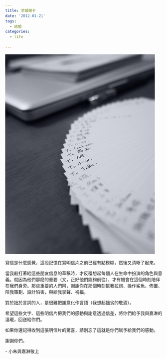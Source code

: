 ```yaml
---
title: 求婚謝卡
date: '2012-01-21'
tags:
  - 結婚
categories:
  - life

---
```

[![R1053940](images/0.jpg)](http://www.flickr.com/photos/yurenju/6708258695/ "Flickr 上 yurenju 的 R1053940")   
  
寫信是什麼感覺，這段記憶在寫明信片之前已經有點模糊，然後又清晰了起來。  
  
  
當我敲打著給這些朋友信息的草稿時，才反覆想起每個人在生命中扮演的角色與意義。就因為他們那麼的重要（又，正好他們能夠前往），才有機會在這個時刻陪伴在我們身旁。那些重要的人們阿，謝謝你在那個時刻幫我拉炮、操作鯊魚、佈置、陪我策劃、設計陷害，與給我掌聲、祝福。  
  
對於拙於言詞的人，是很難把謝意化作言語（我想起拙劣的敬酒）。  
  
希望這些文字、這些明信片把我們的感動與謝意透過信差，將你們給予我與嘉淋的溫暖，回送給你們。  
  
如果你還記得收到這張明信片的驚喜，請別忘了這就是你們賦予給我們的感動。  
  
謝謝你們。  
  
\- 小朱與嘉淋敬上